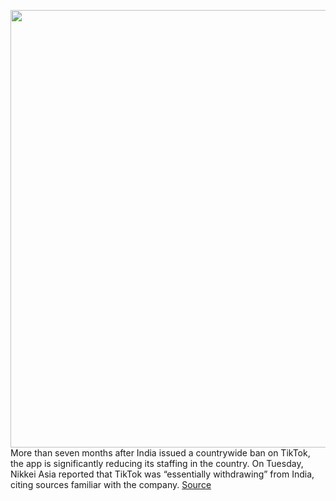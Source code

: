 <img src='https://cdn.vox-cdn.com/thumbor/cyrWTCynzwCFBAehoyxgP1IVo34=/0x0:5035x3563/1200x800/filters:focal(2116x1380:2920x2184)/cdn.vox-cdn.com/uploads/chorus_image/image/68759735/1223851409.0.jpg' width='700px' /><br/>
More than seven months after India issued a countrywide ban on TikTok, the app is significantly reducing its staffing in the country. On Tuesday, Nikkei Asia reported that TikTok was “essentially withdrawing” from India, citing sources familiar with the company.
<a href='https://www.theverge.com/2021/2/2/22262940/tiktok-leaves-india-ban-app-china-government-security-privacy'> Source <a/>